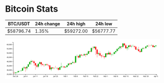 # Bitcoin Stats

BTC/USDT|24h change|24h high|24h low|
|---|---|---|---|
|$58796.74|1.35%|$59272.00|$56777.77|

<img src="./chart.svg">
